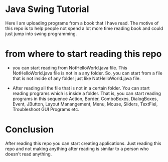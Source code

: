 
# Java Swing Tutorial

Here I am uploading programs from a book that I have read. The motive of this repo is to help people not spend a lot more time reading book and could just jump into swing programming.

# from where to start reading this repo
- you can start reading from NotHelloWorld.java file. This NotHelloWorld.java file is not in a any folder. So, you can start from a file that is not inside of any folder just like NotHelloWorld.java file.

- After reading all the file that is not in a certain folder. You can start reading programs which is inside a folder. That is, you can start reading programs in this sequence Action, Border, ComboBoxes, DialogBoxes, Event, JButton, Layout Manangement, Menu, Mouse, Sliders, TextFiel, Troubleshoot GUI Programs etc. 

# Conclusion
After reading this repo you can start creating applications. Just reading this repo and not making anything after reading is similar to a person who doesn't read anything. 
